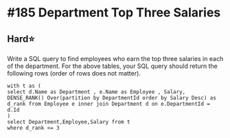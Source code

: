 # \#185 Department Top Three Salaries

## Hard:star:

Write a SQL query to find employees who earn the top three salaries in each of the department. For the above tables, your SQL query should return the following rows \(order of rows does not matter\).

```text
with t as (
select d.Name as Department , e.Name as Employee , Salary, DENSE_RANK() Over(partition by DepartmentId order by Salary Desc) as d_rank from Employee e inner join Department d on e.DepartmentId = d.Id
)
select Department,Employee,Salary from t
where d_rank <= 3
```

